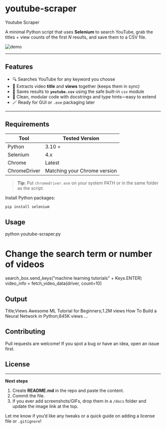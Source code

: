 # youtube-scraper
Youtube Scraper

A minimal Python script that uses **Selenium** to search YouTube, grab the titles + view counts of the first _N_ results, and save them to a CSV file.

![demo](docs/demo.gif) <!-- feel free to delete this line or add a real GIF later -->

---

## Features
- 🔍 Searches YouTube for any keyword you choose  
- 📄 Extracts video **title** and **views** together (keeps them in sync)  
- 💾 Saves results to **`youtube.csv`** using the safe built-in `csv` module  
- 🧩 Clean, modular code with docstrings and type hints—easy to extend  
- 🪄 Ready for GUI or `.exe` packaging later

---

## Requirements
| Tool | Tested Version |
|------|----------------|
| Python | 3.10 + |
| Selenium | 4.x |
| Chrome | Latest |
| ChromeDriver | Matching your Chrome version |

> **Tip:** Put `chromedriver.exe` on your system PATH or in the same folder as the script.

Install Python packages:

```bash
pip install selenium
```

## Usage
python youtube-scraper.py

# Change the search term or number of videos
search_box.send_keys("machine learning tutorials" + Keys.ENTER)
video_info = fetch_video_data(driver, count=10)

## Output
Title;Views
Awesome ML Tutorial for Beginners;1.2M views
How To Build a Neural Network in Python;845K views
...

## Contributing
Pull requests are welcome! If you spot a bug or have an idea, open an issue first.


## License

---

**Next steps**

1. Create **README.md** in the repo and paste the content.  
2. Commit the file.  
3. If you ever add screenshots/GIFs, drop them in a `/docs` folder and update the image link at the top.

Let me know if you’d like any tweaks or a quick guide on adding a license file or `.gitignore`!

